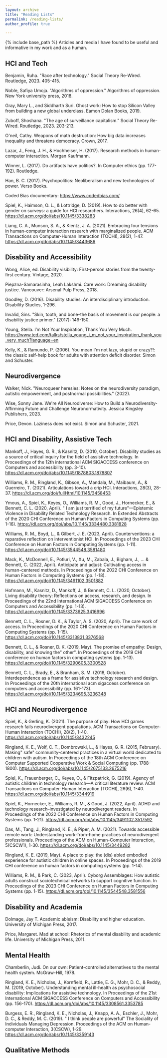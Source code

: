 ```yaml
---
layout: archive
title: "Reading Lists"
permalink: /reading-lists/
author_profile: true

---
```




{% include base_path %}
Articles and media I have found to be useful and informative in my work and as a human.

## HCI and Tech
Benjamin, Ruha. "Race after technology." Social Theory Re-Wired. Routledge, 2023. 405-415.

Noble, Safiya Umoja. "Algorithms of oppression." Algorithms of oppression. New York university press, 2018.

Gray, Mary L., and Siddharth Suri. Ghost work: How to stop Silicon Valley from building a new global underclass. Eamon Dolan Books, 2019.

Zuboff, Shoshana. "The age of surveillance capitalism." Social Theory Re-Wired. Routledge, 2023. 203-213.

O'neil, Cathy. Weapons of math destruction: How big data increases inequality and threatens democracy. Crown, 2017.

Lazar, J., Feng, J. H., & Hochheiser, H. (2017). Research methods in human-computer interaction. Morgan Kaufmann.

Winner, L. (2017). Do artifacts have politics?. In Computer ethics (pp. 177-192). Routledge.

Han, B. C. (2017). Psychopolitics: Neoliberalism and new technologies of power. Verso Books.

Coded Bias documentary: https://www.codedbias.com/

Spiel, K., Haimson, O. L., & Lottridge, D. (2019). How to do better with gender on surveys: a guide for HCI researchers. Interactions, 26(4), 62-65. https://dl.acm.org/doi/abs/10.1145/3338283

Liang, C. A., Munson, S. A., & Kientz, J. A. (2021). Embracing four tensions in human-computer interaction research with marginalized people. ACM Transactions on Computer-Human Interaction (TOCHI), 28(2), 1-47. https://dl.acm.org/doi/abs/10.1145/3443686

## Disability and Accessibility 
Wong, Alice, ed. Disability visibility: First-person stories from the twenty-first century. Vintage, 2020.

Piepzna-Samarasinha, Leah Lakshmi. Care work: Dreaming disability justice. Vancouver: Arsenal Pulp Press, 2018.

Goodley, D. (2016). Disability studies: An interdisciplinary introduction. Disability Studies, 1-296.

Invalid, Sins. "Skin, tooth, and bone–the basis of movement is our people: a disability justice primer." (2017): 149-150.

Young, Stella. I’m Not Your Inspiration, Thank You Very Much. https://www.ted.com/talks/stella_young_i_m_not_your_inspiration_thank_you_very_much?language=en

Kelly, K., & Ramundo, P. (2006). You mean I'm not lazy, stupid or crazy?!: the classic self-help book for adults with attention deficit disorder. Simon and Schuster.

## Neurodivergence

Walker, Nick. "Neuroqueer heresies: Notes on the neurodiversity paradigm, autistic empowerment, and postnormal possibilities." (2022).

Wise, Sonny Jane. We're All Neurodiverse: How to Build a Neurodiversity-Affirming Future and Challenge Neuronormativity. Jessica Kingsley Publishers, 2023.

Price, Devon. Laziness does not exist. Simon and Schuster, 2021.

## HCI and Disability, Assistive Tech
Mankoff, J., Hayes, G. R., & Kasnitz, D. (2010, October). Disability studies as a source of critical inquiry for the field of assistive technology. In Proceedings of the 12th international ACM SIGACCESS conference on Computers and accessibility (pp. 3-10). https://dl.acm.org/doi/abs/10.1145/1878803.1878807

Williams, R. M., Ringland, K., Gibson, A., Mandala, M., Maibaum, A., & Guerreiro, T. (2021). Articulations toward a crip HCI. Interactions, 28(3), 28-37. https://dl.acm.org/doi/fullHtml/10.1145/3458453

Ymous, A., Spiel, K., Keyes, O., Williams, R. M., Good, J., Hornecker, E., & Bennett, C. L. (2020, April). " I am just terrified of my future"—Epistemic Violence in Disability Related Technology Research. In Extended Abstracts of the 2020 CHI Conference on Human Factors in Computing Systems (pp. 1-16). https://dl.acm.org/doi/abs/10.1145/3334480.3381828

Williams, R. M., Boyd, L., & Gilbert, J. E. (2023, April). Counterventions: a reparative reflection on interventionist HCI. In Proceedings of the 2023 CHI Conference on Human Factors in Computing Systems (pp. 1-11). https://dl.acm.org/doi/10.1145/3544548.3581480

Mack, K., McDonnell, E., Potluri, V., Xu, M., Zabala, J., Bigham, J., ... & Bennett, C. (2022, April). Anticipate and adjust: Cultivating access in human-centered methods. In Proceedings of the 2022 CHI Conference on Human Factors in Computing Systems (pp. 1-18). https://dl.acm.org/doi/10.1145/3491102.3501882

Hofmann, M., Kasnitz, D., Mankoff, J., & Bennett, C. L. (2020, October). Living disability theory: Reflections on access, research, and design. In Proceedings of the 22nd International ACM SIGACCESS Conference on Computers and Accessibility (pp. 1-13). https://dl.acm.org/doi/10.1145/3373625.3416996

Bennett, C. L., Rosner, D. K., & Taylor, A. S. (2020, April). The care work of access. In Proceedings of the 2020 CHI Conference on Human Factors in Computing Systems (pp. 1-15). https://dl.acm.org/doi/10.1145/3313831.3376568

Bennett, C. L., & Rosner, D. K. (2019, May). The promise of empathy: Design, disability, and knowing the" other". In Proceedings of the 2019 CHI conference on human factors in computing systems (pp. 1-13). https://dl.acm.org/doi/10.1145/3290605.3300528

Bennett, C. L., Brady, E., & Branham, S. M. (2018, October). Interdependence as a frame for assistive technology research and design. In Proceedings of the 20th international acm sigaccess conference on computers and accessibility (pp. 161-173). https://dl.acm.org/doi/10.1145/3234695.3236348

## HCI and Neurodivergence
Spiel, K., & Gerling, K. (2021). The purpose of play: How HCI games research fails neurodivergent populations. ACM Transactions on Computer-Human Interaction (TOCHI), 28(2), 1-40. https://dl.acm.org/doi/abs/10.1145/3432245

Ringland, K. E., Wolf, C. T., Dombrowski, L., & Hayes, G. R. (2015, February). Making" safe" community-centered practices in a virtual world dedicated to children with autism. In Proceedings of the 18th ACM Conference on Computer Supported Cooperative Work & Social Computing (pp. 1788-1800). https://dl.acm.org/doi/abs/10.1145/2675133.2675216

Spiel, K., Frauenberger, C., Keyes, O., & Fitzpatrick, G. (2019). Agency of autistic children in technology research—A critical literature review. ACM Transactions on Computer-Human Interaction (TOCHI), 26(6), 1-40. https://dl.acm.org/doi/abs/10.1145/3344919

Spiel, K., Hornecker, E., Williams, R. M., & Good, J. (2022, April). ADHD and technology research–investigated by neurodivergent readers. In Proceedings of the 2022 CHI Conference on Human Factors in Computing Systems (pp. 1-21). https://dl.acm.org/doi/abs/10.1145/3491102.3517592

Das, M., Tang, J., Ringland, K. E., & Piper, A. M. (2021). Towards accessible remote work: Understanding work-from-home practices of neurodivergent professionals. Proceedings of the ACM on Human-Computer Interaction, 5(CSCW1), 1-30. https://dl.acm.org/doi/abs/10.1145/3449282

Ringland, K. E. (2019, May). A place to play: the (dis) abled embodied experience for autistic children in online spaces. In Proceedings of the 2019 CHI conference on human factors in computing systems (pp. 1-14).

Williams, R. M., & Park, C. (2023, April). Cyborg Assemblages: How autistic adults construct sociotechnical networks to support cognitive function. In Proceedings of the 2023 CHI Conference on Human Factors in Computing Systems (pp. 1-15). https://dl.acm.org/doi/10.1145/3544548.3581556

## Disability and Academia

Dolmage, Jay T. Academic ableism: Disability and higher education. University of Michigan Press, 2017.

Price, Margaret. Mad at school: Rhetorics of mental disability and academic life. University of Michigan Press, 2011.

## Mental Health
Chamberlin, Judi. On our own: Patient-controlled alternatives to the mental health system. McGraw-Hill, 1978.

Ringland, K. E., Nicholas, J., Kornfield, R., Lattie, E. G., Mohr, D. C., & Reddy, M. (2019, October). Understanding mental ill-health as psychosocial disability: Implications for assistive technology. In Proceedings of the 21st International ACM SIGACCESS Conference on Computers and Accessibility (pp. 156-170). https://dl.acm.org/doi/abs/10.1145/3308561.3353785

Burgess, E. R., Ringland, K. E., Nicholas, J., Knapp, A. A., Eschler, J., Mohr, D. C., & Reddy, M. C. (2019). " I think people are powerful" The Sociality of Individuals Managing Depression. Proceedings of the ACM on Human-computer Interaction, 3(CSCW), 1-29. https://dl.acm.org/doi/abs/10.1145/3359143

## Qualitative Methods
